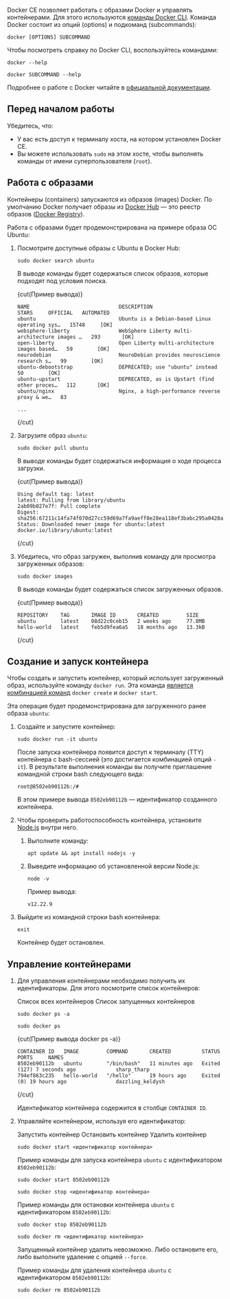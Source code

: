 Docker CE позволяет работать с образами Docker и управлять контейнерами. Для этого используются [команды Docker CLI](https://docs.docker.com/engine/reference/commandline/cli/). Команда Docker состоит из опций (options) и подкоманд (subcommands):

```console
docker [OPTIONS] SUBCOMMAND
```

Чтобы посмотреть справку по Docker CLI, воспользуйтесь командами:

```console
docker --help
```

```console
docker SUBCOMMAND --help
```

Подробнее о работе с Docker читайте в [официальной документации](https://docs.docker.com/).

## Перед началом работы

Убедитесь, что:

- У вас есть доступ к терминалу хоста, на котором установлен Docker CE.
- Вы можете использовать `sudo` на этом хосте, чтобы выполнять команды от имени суперпользователя (`root`).

## Работа с образами

Контейнеры (containers) запускаются из образов (images) Docker. По умолчанию Docker получает образы из [Docker Hub](https://docs.docker.com/docker-hub/) — это реестр образов ([Docker Registry](https://docs.docker.com/registry/)).

Работа с образами будет продемонстрирована на примере образа ОС Ubuntu:

1. Посмотрите доступные образы с Ubuntu в Docker Hub:

   ```console
   sudo docker search ubuntu
   ```

   В выводе команды будет содержаться список образов, которые подходят под условия поиска.

   {cut(Пример вывода)}

   ```text
   NAME                             DESCRIPTION                                     STARS     OFFICIAL   AUTOMATED
   ubuntu                           Ubuntu is a Debian-based Linux operating sys…   15748     [OK]
   websphere-liberty                WebSphere Liberty multi-architecture images …   293       [OK]
   open-liberty                     Open Liberty multi-architecture images based…   59        [OK]
   neurodebian                      NeuroDebian provides neuroscience research s…   99        [OK]
   ubuntu-debootstrap               DEPRECATED; use "ubuntu" instead                50        [OK]
   ubuntu-upstart                   DEPRECATED, as is Upstart (find other proces…   112       [OK]
   ubuntu/nginx                     Nginx, a high-performance reverse proxy & we…   83

   ...
   ```

   {/cut}

1. Загрузите образ `ubuntu`:

   ```console
   sudo docker pull ubuntu
   ```

   В выводе команды будет содержаться информация о ходе процесса загрузки.

   {cut(Пример вывода)}

   ```text
   Using default tag: latest
   latest: Pulling from library/ubuntu
   2ab09b027e7f: Pull complete
   Digest: sha256:67211c14fa74f070d27cc59d69a7fa9aeff8e28ea118ef3babc295a0428a6d21
   Status: Downloaded newer image for ubuntu:latest
   docker.io/library/ubuntu:latest
   ```

   {/cut}

1. Убедитесь, что образ загружен, выполнив команду для просмотра загруженных образов:

   ```console
   sudo docker images
   ```

   В выводе команды будет содержаться список загруженных образов.

   {cut(Пример вывода)}

   ```text
   REPOSITORY    TAG       IMAGE ID       CREATED         SIZE
   ubuntu        latest    08d22c0ceb15   2 weeks ago     77.8MB
   hello-world   latest    feb5d9fea6a5   18 months ago   13.3kB
   ```

   {/cut}

## Создание и запуск контейнера

Чтобы создать и запустить контейнер, который использует загруженный образ, используйте команду `docker run`. Эта команда [является комбинацией команд](https://docs.docker.com/engine/reference/commandline/run/) `docker create` и `docker start`.

Эта операция будет продемонстрирована для загруженного ранее образа `ubuntu`:

1. Создайте и запустите контейнер:

   ```console
   sudo docker run -it ubuntu
   ```

   После запуска контейнера появится доступ к терминалу (TTY) контейнера с bash-сессией (это достигается комбинацией опций `-it`). В результате выполнения команды вы получите приглашение командной строки bash следующего вида:

   ```text
   root@8502eb90112b:/#
   ```

   В этом примере вывода `8502eb90112b` — идентификатор созданного контейнера.

1. Чтобы проверить работоспособность контейнера, установите [Node.js](https://nodejs.org/en/about) внутри него.

   1. Выполните команду:

      ```console
      apt update && apt install nodejs -y
      ```

   1. Выведите информацию об установленной версии Node.js:

      ```console
      node -v
      ```

      Пример вывода:

      ```text
      v12.22.9
      ```

1. Выйдите из командной строки bash контейнера:

   ```console
   exit
   ```

   Контейнер будет остановлен.

## Управление контейнерами

1. Для управления контейнерами необходимо получить их идентификаторы. Для этого посмотрите список контейнеров:

   <tabs>
   <tablist>
   <tab>Список всех контейнеров</tab>
   <tab>Список запущенных контейнеров</tab>
   </tablist>
   <tabpanel>

   ```console
   sudo docker ps -a
   ```

   </tabpanel>
   <tabpanel>

   ```console
   sudo docker ps
   ```

   </tabpanel>
   </tabs>

   {cut(Пример вывода docker ps -a)}

   ```text
   CONTAINER ID   IMAGE         COMMAND       CREATED          STATUS                       PORTS     NAMES
   8502eb90112b   ubuntu        "/bin/bash"   11 minutes ago   Exited (127) 7 seconds ago             sharp_tharp
   794ef863c235   hello-world   "/hello"      19 hours ago     Exited (0) 19 hours ago                dazzling_keldysh
   ```

   {/cut}

   Идентификатор контейнера содержится в столбце `CONTAINER ID`.

1. Управляйте контейнером, используя его идентификатор:

   <tabs>
   <tablist>
   <tab>Запустить контейнер</tab>
   <tab>Остановить контейнер</tab>
   <tab>Удалить контейнер</tab>
   </tablist>
   <tabpanel>

   ```console
   sudo docker start <идентификатор контейнера>
   ```

   Пример команды для запуска контейнера `ubuntu` с идентификатором `8502eb90112b`:

   ```console
   sudo docker start 8502eb90112b
   ```

   </tabpanel>
   <tabpanel>

   ```console
   sudo docker stop <идентификатор контейнера>
   ```

   Пример команды для остановки контейнера `ubuntu` с идентификатором `8502eb90112b`:

   ```console
   sudo docker stop 8502eb90112b
   ```

   </tabpanel>
   <tabpanel>

   ```console
   sudo docker rm <идентификатор контейнера>
   ```

   Запущенный контейнер удалить невозможно. Либо остановите его, либо выполните удаление с опцией `--force`.

   Пример команды для удаления контейнера `ubuntu` с идентификатором `8502eb90112b`:

   ```console
   sudo docker rm 8502eb90112b
   ```

   </tabpanel>
